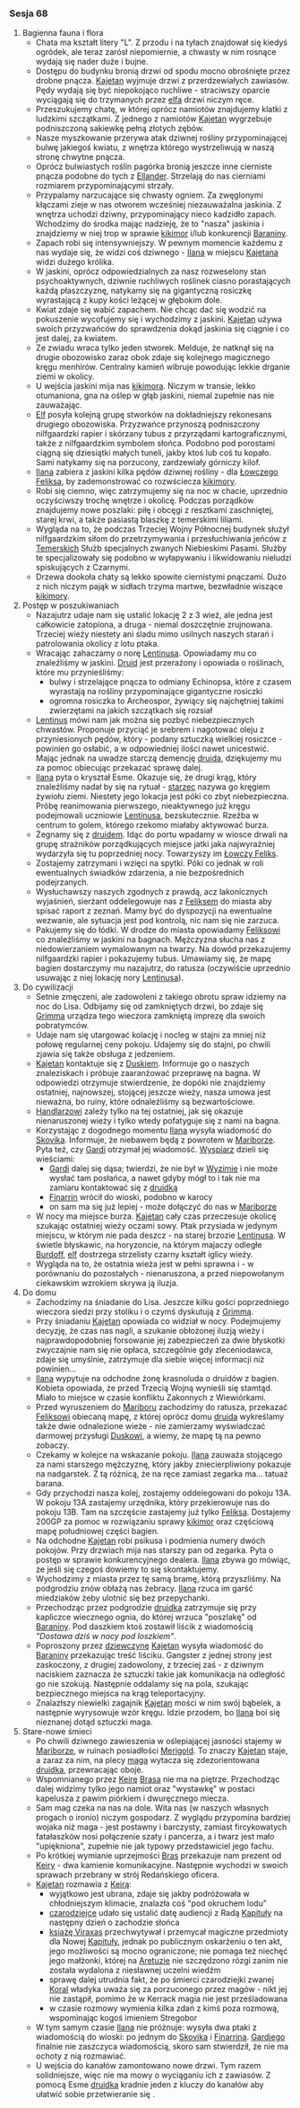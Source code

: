 ### Sesja 68
1. Bagienna fauna i flora
    - Chata ma kształt litery "L". Z przodu i na tyłach znajdował się kiedyś ogródek, ale teraz zarósł niepomiernie, a chwasty w nim rosnące wydają się nader duże i bujne.
    - Dostępu do budynku bronią drzwi od spodu mocno obrośnięte przez drobne pnącza. [Kajetan](#g_kajetan) wyjmuje drzwi z przerdzewiałych zawiasów. Pędy wydają się być niepokojąco ruchliwe - straciwszy oparcie wyciągają się do trzymanych przez [elfa](#g_kajetan) drzwi niczym ręce.
    - Przeszukujemy chatę, w której oprócz namiotów znajdujemy klatki z ludzkimi szczątkami. Z jednego z namiotów [Kajetan](#g_kajetan) wygrzebuje podniszczoną sakiewkę pełną złotych zębów.
    - Nasze myszkowanie przerywa atak dziwnej rośliny przypominającej bulwę jakiegoś kwiatu, z wnętrza którego wystrzeliwują w naszą stronę chwytne pnącza.
    - Oprócz bulwiastych roślin pagórka bronią jeszcze inne cierniste pnącza podobne do tych z [Ellander](#l_ellander). Strzelają do nas cierniami rozmiarem przypominającymi strzały.
    - Przypalamy narzucające się chwasty ogniem. Za zwęglonymi kłączami zieje w nas otworem wcześniej niezauważalna jaskinia. Z wnętrza uchodzi dziwny, przypominający nieco kadzidło zapach. Wchodzimy do środka mając nadzieję, że to "nasza" jaskinia i znajdziemy w niej trop w sprawie [kikimor](#b_kikimora) i/lub konkurencji [Baraniny](#p_baranina).
    - Zapach robi się intensywniejszy. W pewnym momencie każdemu z nas wydaje się, że widzi coś dziwnego - [Ilana](#g_ilana) w miejscu [Kajetana](#g_kajetan) widzi dużego królika.
    - W jaskini, oprócz odpowiedzialnych za nasz rozweselony stan psychoaktywnych, dziwnie ruchliwych roślinek ciasno porastających każdą płaszczyznę, natykamy się na gigantyczną rosiczkę wyrastającą z kupy kości leżącej w głębokim dole.
    - Kwiat zdaje się wabić zapachem. Nie chcąc dać się wodzić na pokuszenie wycofujemy się i wychodzimy z jaskini. [Kajetan](#g_kajetan) używa swoich przyzwańców do sprawdzenia dokąd jaskinia się ciągnie i co jest dalej, za kwiatem.
    - Ze zwiadu wraca tylko jeden stworek. Melduje, że natknął się na drugie obozowisko zaraz obok zdaje się kolejnego magicznego kręgu menhirów. Centralny kamień wibruje powodując lekkie drganie ziemi w okolicy.
    - U wejścia jaskini mija nas [kikimora](#b_kikimora). Niczym w transie, lekko otumaniona, gna na oślep w głąb jaskini, niemal zupełnie nas nie zauważając.
    - [Elf](#g_kajetan) posyła kolejną grupę stworków na dokładniejszy rekonesans drugiego obozowiska. Przyzwańce przynoszą podniszczony nilfgaardzki rapier i skórzany tubus z przyrządami kartograficznymi, także z nilfgaardzkim symbolem słońca. Podobno pod porostami ciągną się dziesiątki małych tuneli, jakby ktoś lub coś tu kopało. Sami natykamy się na porzucony, zardzewiały górniczy kilof.
    - [Ilana](#g_ilana) zabiera z jaskini kilka pędów dziwnej rośliny - dla [Łowczego](#r_lowca) [Feliksa](#p_feliks), by zademonstrować co rozwściecza [kikimory](#b_kikimora).
    - Robi się ciemno, więc zatrzymujemy się na noc w chacie, uprzednio oczyściwszy trochę wnętrze i okolicę. Podczas porządków znajdujemy nowe poszlaki: piłę i obcęgi z resztkami zaschniętej, starej krwi, a także pasiastą blaszkę z temerskimi liliami.
    - Wygląda na to, że podczas Trzeciej Wojny Północnej budynek służył nilfgaardzkim siłom do przetrzymywania i przesłuchiwania jeńców z [Temerskich](#l_temeria) Służb specjalnych zwanych Niebieskimi Pasami. Służby te specjalizowały się podobno w wyłapywaniu i likwidowaniu nieludzi spiskujących z Czarnymi.
    - Drzewa dookoła chaty są lekko spowite ciernistymi pnączami. Dużo z nich niczym pająk w sidłach trzyma martwe, bezwładnie wiszące [kikimory](#b_kikimora).
2. Postęp w poszukiwaniach
    - Nazajutrz udaje nam się ustalić lokację 2 z 3 wież, ale jedna jest całkowicie zatopiona, a druga - niemal doszczętnie zrujnowana. Trzeciej wieży niestety ani śladu mimo usilnych naszych starań i patrolowania okolicy z lotu ptaka.
    - Wracając zahaczamy o norę [Lentinusa](#p_lentinus). Opowiadamy mu co znaleźliśmy w jaskini. [Druid](#p_lentinus) jest przerażony i opowiada o roślinach, które mu przynieśliśmy:
        - bulwy i strzelające pnącza to odmiany Echinopsa, które z czasem wyrastają na rośliny przypominające gigantyczne rosiczki
        - ogromna rosiczka to Archeospor, żywiący się najchętniej takimi zwierzętami na jakich szczątkach się rozsiał
    - [Lentinus](#p_lentinus) mówi nam jak można się pozbyć niebezpiecznych chwastów. Proponuje przyciąć je srebrem i nagotować oleju z przyniesionych pędów, który - podany sztuczką wielkiej rosiczce - powinien go osłabić, a w odpowiedniej ilości nawet unicestwić. Mając jednak na uwadze starczą demencję [druida](#p_lentinus), dziękujemy mu za pomoc obiecując przekazać sprawę dalej.
    - [Ilana](#g_ilana) pyta o kryształ Esme. Okazuje się, że drugi krąg, który znaleźliśmy nadał by się na rytuał - [starzec](#p_lentinus) nazywa go kręgiem żywiołu ziemi. Niestety jego lokacja jest póki co zbyt niebezpieczna. Próbę reanimowania pierwszego, nieaktywnego już kręgu podejmowali uczniowie [Lentinusa](#p_lentinus), bezskutecznie. Rzeźba w centrum to golem, którego rzekomo miałaby aktywować burza.
    - Żegnamy się z [druidem](#p_lentinus). Idąc do portu wpadamy w wiosce drwali na grupę strażników porządkujących miejsce jatki jaka najwyraźniej wydarzyła się tu poprzedniej nocy. Towarzyszy im [Łowczy Feliks](#p_feliks).
    - Zostajemy zatrzymani i wzięci na spytki. Póki co jednak w roli ewentualnych świadków zdarzenia, a nie bezpośrednich podejrzanych.
    - Wysłuchawszy naszych zgodnych z prawdą, acz lakonicznych wyjaśnień, sierżant oddelegowuje nas z [Feliksem](#p_feliks) do miasta aby spisać raport z zeznań. Mamy być do dyspozycji na ewentualne wezwanie, ale sytuacja jest pod kontrolą, nic nam się nie zarzuca.
    - Pakujemy się do łódki. W drodze do miasta opowiadamy [Feliksowi](#p_feliks) co znaleźliśmy w jaskini na bagnach. Mężczyzna słucha nas z niedowierzaniem wymalowanym na twarzy. Na dowód przekazujemy nilfgaardzki rapier i pokazujemy tubus. Umawiamy się, że mapę bagien dostarczymy mu nazajutrz, do ratusza (oczywiście uprzednio usuwając z niej lokację nory [Lentinusa](#p_lentinus)).
3. Do cywilizacji
    - Setnie zmęczeni, ale zadowoleni z takiego obrotu spraw idziemy na noc do Lisa. Odbijamy się od zamkniętych drzwi, bo zdaje się [Grimma](#p_grimma) urządza tego wieczora zamkniętą imprezę dla swoich pobratymców.
    - Udaje nam się utargować kolację i nocleg w stajni za mniej niż połowę regularnej ceny pokoju. Udajemy się do stajni, po chwili zjawia się także obsługa z jedzeniem.
    - [Kajetan](#g_kajetan) kontaktuje się z [Duskiem](#p_dusek). Informuje go o naszych znaleziskach i próbuje zaaranżować przeprawę na bagna. W odpowiedzi otrzymuje stwierdzenie, że dopóki nie znajdziemy ostatniej, najnowszej, stojącej jeszcze wieży, nasza umowa jest nieważna, bo ruiny, które odnaleźliśmy są bezwartościowe. 
    - [Handlarzowi](#p_dusek) zależy tylko na tej ostatniej, jak się okazuje nienaruszonej wieży i tylko wtedy pofatyguje się z nami na bagna.
    - Korzystając z dogodnego momentu [Ilana](#g_ilana) wysyła wiadomość do [Skovika](#p_skovik). Informuje, że niebawem będą z powrotem w [Mariborze](#l_maribor). Pyta też, czy [Gardi](#p_gardi) otrzymał jej wiadomość. [Wyspiarz](#p_skovik) dzieli się wieściami:
        - [Gardi](#p_gardi) dalej się dąsa; twierdzi, że nie był w [Wyzimie](#l_wyzima) i nie może wysłać tam posłańca, a nawet gdyby mógł to i tak nie ma zamiaru kontaktować się z [druidką](#g_ilana)
        - [Finarrin](#p_druid_finarrin) wrócił do wioski, podobno w karocy
        - on sam ma się już lepiej - może dołączyć do nas w [Mariborze](#l_maribor)
    - W nocy ma miejsce burza. [Kajetan](#g_kajetan) cały czas przeczesuje okolicę szukając ostatniej wieży oczami sowy. Ptak przysiada w jedynym miejscu, w którym nie pada deszcz - na starej brzozie [Lentinusa](#p_lentinus). W świetle błyskawic, na horyzoncie, na którym majaczy odległe [Burdoff](#l_burdoff), [elf](#g_kajetan) dostrzega strzelisty czarny kształt iglicy wieży.
    - Wygląda na to, że ostatnia wieża jest w pełni sprawna i - w porównaniu do pozostałych - nienaruszona, a przed niepowołanym ciekawskim wzrokiem skrywa ją iluzja.
4. Do domu
    - Zachodzimy na śniadanie do Lisa. Jeszcze kilku gości poprzedniego wieczora siedzi przy stoliku i o czymś dyskutują z [Grimmą](#p_grimma).
    - Przy śniadaniu [Kajetan](#g_kajetan) opowiada co widział w nocy. Podejmujemy decyzję, że czas nas nagli, a szukanie obłożonej iluzją wieży i najprawdopodobniej forsowanie jej zabezpieczeń za dwie błyskotki zwyczajnie nam się nie opłaca, szczególnie gdy zleceniodawca, zdaje się umyślnie, zatrzymuje dla siebie więcej informacji niż powinien...
    - [Ilana](#g_ilana) wypytuje na odchodne żonę krasnoluda o druidów z bagien. Kobieta opowiada, że przed Trzecią Wojną wynieśli się stamtąd. Miało to miejsce w czasie konfliktu Zakonnych z Wiewiórkami.
    - Przed wyruszeniem do [Mariboru](#l_maribor) zachodzimy do ratusza, przekazać [Feliksowi](#p_feliks) obiecaną mapę, z której oprócz domu [druida](#p_lentinus) wykreślamy także dwie odnalezione wieże - nie zamierzamy wyświadczać darmowej przysługi [Duskowi](#p_dusek), a wiemy, że mapę tą na pewno zobaczy. 
    - Czekamy w kolejce na wskazanie pokoju. [Ilana](#g_ilana) zauważa stojącego za nami starszego mężczyznę, który jakby zniecierpliwiony pokazuje na nadgarstek. Z tą różnicą, że na ręce zamiast zegarka ma... tatuaż barana.
    - Gdy przychodzi nasza kolej, zostajemy oddelegowani do pokoju 13A. W pokoju 13A zastajemy urzędnika, który przekierowuje nas do pokoju 13B. Tam na szczęście zastajemy już tylko [Feliksa](#p_feliks). Dostajemy 200GP za pomoc w rozwiązaniu sprawy [kikimor](#b_kikimora) oraz częściową mapę południowej części bagien.
    - Na odchodne [Kajetan](#g_kajetan) robi psikusa i podmienia numery dwóch pokojów. Przy drzwiach mija nas starszy pan od zegarka. Pyta o postęp w sprawie konkurencyjnego dealera. [Ilana](#g_ilana) zbywa go mówiąc, że jeśli się czegoś dowiemy to się skontaktujemy.
    - Wychodzimy z miasta przez tę samą bramę, którą przyszliśmy. Na podgrodziu znów obłażą nas żebracy. [Ilana](#g_ilana) rzuca im garść miedziaków żeby ulotnić się bez przepychanki.
    - Przechodząc przez podgrodzie [druidka](#g_ilana) zatrzymuje się przy kapliczce wiecznego ognia, do której wrzuca "poszlakę" od [Baraniny](#p_baranina). Pod daszkiem ktoś zostawił liścik z wiadomością _"Dostawa dziś w nocy pod loszkiem"_.
    - Poproszony przez [dziewczynę](#g_ilana) [Kajetan](#g_kajetan) wysyła wiadomość do [Baraniny](#p_baranina) przekazując treść liściku. Gangster z jednej strony jest zaskoczony, z drugiej zadowolony, z trzeciej zaś - z dziwnym naciskiem zaznacza że sztuczki takie jak komunikacja na odległość go nie szokują. Następnie oddalamy się na pola, szukając bezpiecznego miejsca na krąg teleportacyjny.
    - Znalazłszy niewielki zagajnik [Kajetan](#g_kajetan) mości w nim swój bąbelek, a następnie wyrysowuje wzór kręgu. Idzie przodem, bo [Ilana](#g_ilana) boi się nieznanej dotąd sztuczki maga.
5. Stare-nowe śmieci
    - Po chwili dziwnego zawieszenia w oślepiającej jasności stajemy w [Mariborze](#l_maribor), w ruinach posiadłości [Merigold](#p_triss_merigold). To znaczy [Kajetan](#g_kajetan) staje, a zaraz za nim, na plecy [maga](#g_kajetan) wytacza się zdezorientowana [druidka](#g_ilana), przewracając oboje.
    - Wspomnianego przez [Keirę](#p_keira_metz) [Brasa](#p_bras) nie ma na piętrze. Przechodząc dalej widzimy tylko jego namiot oraz "wystawkę" w postaci kapelusza z pawim piórkiem i dwuręcznego miecza.
    - Sam mag czeka na nas na dole. Wita nas (w naszych własnych progach o ironio) niczym gospodarz. Z wyglądu przypomina bardziej wojaka niż maga - jest postawny i barczysty, zamiast fircykowatych fatałaszków nosi połączenie szaty i pancerza, a i twarz jest mało "upiękniona", zupełnie nie jak typowy przedstawiciel jego fachu.
    - Po krótkiej wymianie uprzejmości [Bras](#p_bras) przekazuje nam prezent od [Keiry](#p_keira_metz) - dwa kamienie komunikacyjne. Następnie wychodzi w swoich sprawach przebrany w strój Redańskiego oficera.
    - [Kajetan](#g_kajetan) rozmawia z [Keirą](#p_keira_metz):
        - wyjątkowo jest ubrana, zdaje się jakby podróżowała w chłodniejszym klimacie, znalazła coś "pod okruchem lodu"
        - [czarodziejce](#p_keira_metz) udało się ustalić datę audiencji z Radą [Kapituły](#r_kapitula) na następny dzień o zachodzie słońca
        - [książę Viraxas](#p_ksiaze_viraxas) przechwytywał i przemycał magiczne przedmioty dla Nowej [Kapituły](#r_kapitula), jednak po publicznym oskarżeniu o ten akt, jego możliwości są mocno ograniczone; nie pomaga też niechęć jego małżonki, której na [Aretuzie](#l_wyspa_thanedd) nie szczędzono rózgi zanim nie została wydalona z niesławnej uczelni wiedźm
        - sprawę dalej utrudnia fakt, że po śmierci czarodziejki zwanej [Koral](#p_koral) władyka uważa się za porzuconego przez magów - nikt jej nie zastąpił, pomimo że w Kerrack magia nie jest prześladowana
        - w czasie rozmowy wymienia kilka zdań z kimś poza rozmową, wspominając kogoś imieniem Stregobor
    - W tym samym czasie [Ilana](#g_ilana) nie próżnuje: wysyła dwa ptaki z wiadomością do wioski: po jednym do [Skovika](#p_skovik) i [Finarrina](#p_druid_finarrin). [Gardiego](#p_gardi) finalnie nie zaszczyca wiadomością, skoro sam stwierdził, że nie ma ochoty z nią rozmawiać.
    - U wejścia do kanałów zamontowano nowe drzwi. Tym razem solidniejsze, więc nie ma mowy o wyciąganiu ich z zawiasów. Z pomocą Esme [druidka](#g_ilana) kradnie jeden z kluczy do kanałów aby ułatwić sobie przetwieranie się .